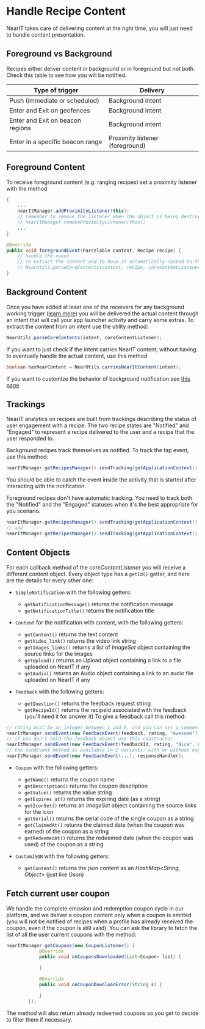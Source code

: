 # Handle Recipe Content

NearIT takes care of delivering content at the right time, you will just need to handle content presentation. 

## Foreground vs Background

Recipes either deliver content in background or in foreground but not both. Check this table to see how you will be notified.

| Type of trigger                  | Delivery           |
|----------------------------------|--------------------|
| Push (immediate or scheduled)    | Background intent  |
| Enter and Exit on geofences      | Background intent  |
| Enter and Exit on beacon regions | Background intent  |
| Enter in a specific beacon range | Proximity listener (foreground) |

## Foreground Content

To receive foreground content (e.g. ranging recipes) set a proximity listener with the method
```java
{
    ...
    nearItManager.addProximityListener(this);
    // remember to remove the listener when the object is being destroyed with 
    // nearItManager.removeProximityListener(this);
    ...
}

@Override
public void foregroundEvent(Parcelable content, Recipe recipe) {
    // handle the event
    // To extract the content and to have it automatically casted to the appropriate object type
    // NearUtils.parseCoreContents(content, recipe, coreContentListener)
}   
```

## Background Content

Once you have added at least one of the receivers for any background working trigger ([learn more](enable-triggers.md)) you will be delivered the actual content through an intent that will call your app launcher activity and carry some extras.
To extract the content from an intent use the utility method:
```java
NearUtils.parseCoreContents(intent, coreContentListener);
```
If you want to just check if the intent carries NearIT content, without having to eventually handle the actual content, use this method
```java
boolean hasNearContent = NearUtils.carriesNearItContent(intent);
```

If you want to customize the behavior of background notification see [this page](docs/custom-bkg-notification.md)

## Trackings

NearIT analytics on recipes are built from trackings describing the status of user engagement with a recipe. The two recipe states are "Notified" and "Engaged" to represent a recipe delivered to the user and a recipe that the user responded to.

Background recipes track themselves as notified. To track the tap event, use this method:
```java
nearItManager.getRecipesManager().sendTracking(getApplicationContext(), recipeId, Recipe.ENGAGED_STATUS);
```
You should be able to catch the event inside the activity that is started after interacting with the notification.

Foreground recipes don't have automatic tracking. You need to track both the "Notified" and the "Engaged" statuses when it's the best appropriate for you scenario.
```java
nearItManager.getRecipesManager().sendTracking(getApplicationContext(), recipe.getId(), Recipe.NOTIFIED_STATUS);
// and
nearItManager.getRecipesManager().sendTracking(getApplicationContext(), recipe.getId(), Recipe.ENGAGED_STATUS);
```

## Content Objects

For each callback method of the *coreContentListener* you will receive a different content object. Every object type has a `getId()` getter, and here are the details for every other one:

- `SimpleNotification` with the following getters:
    - `getNotificationMessage()` returns the notification message
    - `getNotificationTitle()` returns the notification title
    
- `Content` for the notification with content, with the following getters:
    - `getContent()` returns the text content
    - `getVideo_link()` returns the video link string
    - `getImages_links()` returns a list of *ImageSet* object containing the source links for the images
    - `getUpload()` returns an Upload object containing a link to a file uploaded on NearIT if any
    - `getAudio()` returns an Audio object containing a link to an audio file uploaded on NearIT if any
    
- `Feedback` with the following getters:
    - `getQuestion()` returns the feedback request string
    - `getRecipeId()` returns the recipeId associated with the feedback (you'll need it for answer it)
To give a feedback call this method:
```java
// rating must be an integer between 1 and 5, and you can set a comment string.
nearItManager.sendEvent(new FeedbackEvent(feedback, rating, "Awesome"));
// if you don't hold the feedback object use this constructor
nearItManager.sendEvent(new FeedbackEvent(feedbackId, rating, "Nice", recipeId));
// the sendEvent method is available in 2 variants: with or without explicit callback handler. Example:
nearItManager.sendEvent(new FeedbackEvent(...), responseHandler);
```
    
- `Coupon` with the following getters:
    - `getName()` returns the coupon name
    - `getDescription()` returns the coupon description
    - `getValue()` returns the value string
    - `getExpires_at()` returns the expiring date (as a string)
    - `getIconSet()` returns an *ImageSet* object containing the source links for the icon
    - `getSerial()` returns the serial code of the single coupon as a string
    - `getClaimedAt()` returns the claimed date (when the coupon was earned) of the coupon as a string
    - `getRedeemedAt()` returns the redeemed date (when the coupon was used) of the coupon as a string
    
- `CustomJSON` with the following getters:
    - `getContent()` returns the json content as an *HashMap<String, Object>* (just like Gson)

## Fetch current user coupon

We handle the complete emission and redemption coupon cycle in our platform, and we deliver a coupon content only when a coupon is emitted (you will not be notified of recipes when a profile has already received the coupon, even if the coupon is still valid).
You can ask the library to fetch the list of all the user current coupons with the method:
```java
nearItManager.getCoupons(new CouponListener() {
            @Override
            public void onCouponsDownloaded(List<Coupon> list) {

            }

            @Override
            public void onCouponDownloadError(String s) {

            }
        });
```
The method will also return already redeemed coupons so you get to decide to filter them if necessary.


